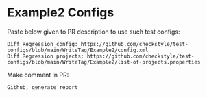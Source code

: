 # Example2 Configs
Paste below given to PR description to use such test configs:
```
Diff Regression config: https://github.com/checkstyle/test-configs/blob/main/WriteTag/Example2/config.xml
Diff Regression projects: https://github.com/checkstyle/test-configs/blob/main/WriteTag/Example2/list-of-projects.properties
```
Make comment in PR:
```
Github, generate report
```
